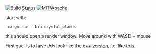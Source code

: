 [![Build Status][s1]][tc] [![MIT/Apache][s3]][li] 

[s1]: https://api.travis-ci.com/sim82/rust_playground.svg?branch=master
[s3]: https://img.shields.io/badge/license-MIT%2FApache-blue.svg
[tc]: https://travis-ci.org/sim82/rust_playground/
[li]: COPYING

start with:
```
 cargo run --bin crystal_planes
```
 this should open a render window. Move around with WASD + mouse

 First goal is to have this look like the [c++ version](https://github.com/sim82/shooter2), i.e. like [this](https://youtu.be/wNDT1-M3570).
